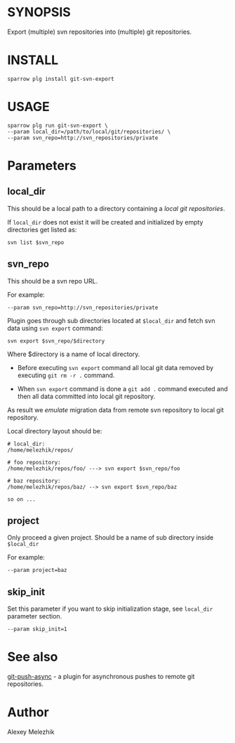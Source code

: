 # SYNOPSIS

Export (multiple) svn repositories into (multiple) git repositories.


# INSTALL

    sparrow plg install git-svn-export

# USAGE

    sparrow plg run git-svn-export \
    --param local_dir=/path/to/local/git/repositories/ \
    --param svn_repo=http://svn_repositories/private

# Parameters

## local_dir

This should be a local path to a directory containing a _local git repositories_. 

If `local_dir` does not exist it will be created and initialized by empty directories get listed as:

    svn list $svn_repo

## svn_repo

This should be a svn repo URL.

For example:

    --param svn_repo=http://svn_repositories/private

Plugin goes through sub directories located at `$local_dir` and fetch svn data using `svn export` command:

    svn export $svn_repo/$directory

Where $directory is a name of local directory.

* Before executing `svn export` command all local git data removed by executing `git rm -r .` command.
 
* When `svn export` command is done a `git add .` command executed and then all data committed into local git repository.

As result we _emulate_ migration data from remote svn repository to local git repository.

Local directory layout should be:

    # local_dir:
    /home/melezhik/repos/

    # foo repository:
    /home/melezhik/repos/foo/ ---> svn export $svn_repo/foo

    # baz repository:
    /home/melezhik/repos/baz/ --> svn export $svn_repo/baz

    so on ...

## project

Only proceed a given project. Should be a name of sub directory inside `$local_dir`

For example:

    --param project=baz

## skip_init

Set this parameter if you want to skip initialization stage, see `local_dir` parameter section.

    --param skip_init=1

# See also

[git-push-async](https://sparrowhub.org/info/git-async-push) - a plugin for asynchronous pushes to remote git repositories.

# Author

Alexey Melezhik

